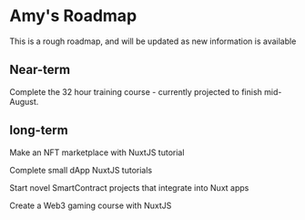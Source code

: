# Amy's Roadmap

This is a rough roadmap, and will be updated as new information is available

## Near-term

Complete the 32 hour training course - currently projected to finish mid-August.

## long-term

Make an NFT marketplace with NuxtJS tutorial

Complete small dApp NuxtJS tutorials

Start novel SmartContract projects that integrate into Nuxt apps

Create a Web3 gaming course with NuxtJS